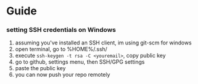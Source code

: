 Guide
=====


### setting SSH credentials on Windows
1. assuming you've installed an SSH client, im using git-scm for windows
2. open terminal, go to %HOME%/.ssh/
3. execute `ssh-keygen -t rsa -C <youremail>`, copy public key
4. go to github, settings menu, then SSH/GPG settings
5. paste the public key
6. you can now push your repo remotely



